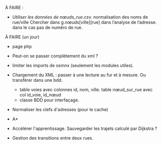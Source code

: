 
À FAIRE :


- *Utiliser les données de nœuds_rue.csv.*
  normalisation des noms de rue/ville
  Chercher dans g.nœuds[ville][rue] dans l’analyse de l’adresse.
      dans le cas pas de numéro de rue.


À FAIRE (un jour)


- page php

- Peut-on se passer complètement du xml ?

- limiter les imports de osmnx (seulement les modules utiles). 

- Chargement du XML : passer à une lecture au fur et à mesure. Ou transférer dans une bdd.
  - table voies avec colonnes id, nom, ville. table nœud_sur_rue avec col id_voie, id_nœud
  - classe BDD pour interfaçage.

- Normaliser les clefs d'adresses (pour le cache)

- A*

- Accélérer l'apprentissage. Sauvegarder les trajets calculé par Dijkstra ?

- Gestion des transitions entre deux rues.


